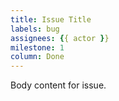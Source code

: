```yaml
---
title: Issue Title
labels: bug
assignees: {{ actor }}
milestone: 1
column: Done
---
```

Body content for issue.